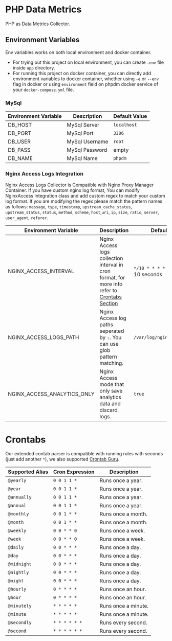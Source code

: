 # PHP Data Metrics

PHP as Data Metrics Collector.

## Environment Variables

Env variables works on both local environment and docker container.

- For trying out this project on local environment, you can create `.env` file inside `app` directory.
- For running this project on docker container, you can directly add environment variables to docker container, whether using `-e` or `--env` flag in docker or using `environment` field on phpdm docker service of your `docker-compose.yml` file.

### MySql

| Environment Variable | Description    | Default Value |
| -------------------- | -------------- | ------------- |
| DB_HOST              | MySql Server   | `localhost`   |
| DB_PORT              | MySql Port     | `3306`        |
| DB_USER              | MySql Username | `root`        |
| DB_PASS              | MySql Password | empty         |
| DB_NAME              | MySql Name     | `phpdm`       |

### Nginx Access Logs Integration

Nginx Access Logs Collector is Compatible with Nginx Proxy Manager Container. If you have custom nginx log format, You can modify NginxAccess Integration class and add custom regex to match your custom log format. If you are modifying the regex please match the pattern names as follows: `message`, `type`, `timestamp`, `upstream_cache_status`, `upstream_status`, `status`, `method`, `scheme`, `host`,`uri`, `ip`, `size`, `ratio`, `server`, `user_agent`, `referer`.

| Environment Variable        | Description                                                                                                | Default Value                          |
| --------------------------- | ---------------------------------------------------------------------------------------------------------- | -------------------------------------- |
| NGINX_ACCESS_INTERVAL       | Nginx Access logs collection interval in cron format, for more info refer to [Crontabs Section](#Crontabs) | `*/10 * * * * *` runs every 10 seconds |
| NGINX_ACCESS_LOGS_PATH      | Nginx Access log paths seperated by `:`. You can use glob pattern matching.                                | `/var/log/nginx/*access.log`           |
| NGINX_ACCESS_ANALYTICS_ONLY | Nginx Access mode that only save analytics data and discard logs.                                          | `true`                                 |

# Crontabs

Our extended contab parser is compatible with running rules with seconds (just add another `*`), we also supported [Crontab Guru](https://crontab.guru/).

| Supported Alias | Cron Expression | Description         |
| --------------- | --------------- | ------------------- |
| `@yearly`       | `0 0 1 1 *`     | Runs once a year.   |
| `@year`         | `0 0 1 1 *`     | Runs once a year.   |
| `@annually`     | `0 0 1 1 *`     | Runs once a year.   |
| `@annual`       | `0 0 1 1 *`     | Runs once a year.   |
| `@monthly`      | `0 0 1 * *`     | Runs once a month.  |
| `@month`        | `0 0 1 * *`     | Runs once a month.  |
| `@weekly`       | `0 0 * * 0`     | Runs once a week.   |
| `@week`         | `0 0 * * 0`     | Runs once a week.   |
| `@daily`        | `0 0 * * *`     | Runs once a day.    |
| `@day`          | `0 0 * * *`     | Runs once a day.    |
| `@midnight`     | `0 0 * * *`     | Runs once a day.    |
| `@nightly`      | `0 0 * * *`     | Runs once a day.    |
| `@night`        | `0 0 * * *`     | Runs once a day.    |
| `@hourly`       | `0 * * * *`     | Runs once an hour.  |
| `@hour`         | `0 * * * *`     | Runs once an hour.  |
| `@minutely`     | `* * * * *`     | Runs once a minute. |
| `@minute`       | `* * * * *`     | Runs once a minute. |
| `@secondly`     | `* * * * * *`   | Runs every second.  |
| `@second`       | `* * * * * *`   | Runs every second.  |

